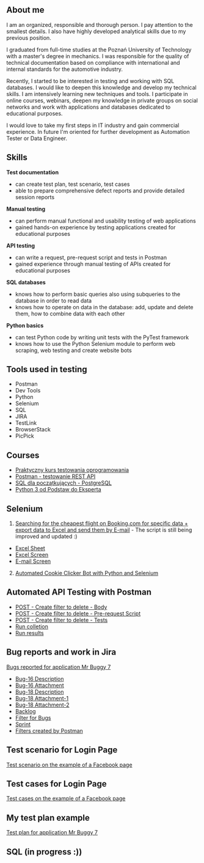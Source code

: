 ## About me

I am an organized, responsible and thorough person. I pay attention to the smallest details. I also have highly developed analytical skills due to my previous position.

I graduated from full-time studies at the Poznań University of Technology with a master's degree in mechanics. I was responsible for the quality of technical documentation based on compliance with international and internal standards for the automotive industry.

Recently, I started to be interested in testing and working with SQL databases. I would like to deepen this knowledge and develop my technical skills. I am intensively learning new techniques and tools. I participate in online courses, webinars, deepen my knowledge in private groups on social networks and work with applications and databases dedicated to educational purposes. 

I would love to take my first steps in IT industry and gain commercial experience. In future I'm oriented for further development as Automation Tester or Data Engineer.

## Skills

**Test documentation**

* can create test plan, test scenario, test cases
* able to prepare comprehensive defect reports and provide detailed session reports

**Manual testing**

* can perform manual functional and usability testing of web applications
* gained hands-on experience by testing applications created for educational purposes

**API testing**

* can write a request, pre-request script and tests in Postman
* gained experience through manual testing of APIs created for educational purposes

**SQL databases**

* knows how to perform basic queries also using subqueries to the database in order to read data
* knows how to operate on data in the database: add, update and delete them, how to combine data with each other

**Python basics**

* can test Python code by writing unit tests with the PyTest framework
* knows how to use the Python Selenium module to perform web scraping, web testing and create website bots

## Tools used in testing

* Postman
* Dev Tools
* Python
* Selenium
* SQL
* JIRA
* TestLink
* BrowserStack
* PicPick

## Courses

* [Praktyczny kurs testowania oprogramowania](https://www.udemy.com/courses/search/?src=ukw&q=Praktyczny+kurs+testowania+oprogramowania)
* [Postman - testowanie REST API](https://www.udemy.com/course/kurs-postman/)
* [SQL dla początkujących - PostgreSQL](https://www.udemy.com/course/sql-dla-poczatkujacych-postgresql-z-podrecznikiem-pdf/?src=sac&kw=sql+dla+pocz%C4%85tkuj%C4%85cych)
* [Python 3 od Podstaw do Eksperta](https://www.udemy.com/course/python-od-podstaw-dla-poczatkujacych/)

## Selenium 

1. [Searching for the cheapest flight on Booking.com for specific data + export data to Excel and send them by E-mail](https://github.com/KrzysztofBudkiewicz/Booking-Cheapest-Flight) - The script is still being improved and updated :)
* [Excel Sheet](https://docs.google.com/spreadsheets/d/1T40OdusWLHSfGfBUVxEigwxPi8IL5Xp7/edit?usp=sharing&ouid=107660815426328709421&rtpof=true&sd=true)
* [Excel Screen](https://drive.google.com/file/d/14Ygogf3-LqOC-SIkwGGjXH8XQE2W2mLZ/view?usp=sharing)
* [E-mail Screen](https://drive.google.com/file/d/1A-rZ6GdHItVhLDrRSxryI65-dYyM8ERy/view?usp=sharing)

2. [Automated Cookie Clicker Bot with Python and Selenium](https://github.com/KrzysztofBudkiewicz/CookieClicker/blob/main/CookieClicker/CookieClicker.py)

## Automated API Testing with Postman

* [POST - Create filter to delete - Body](https://drive.google.com/file/d/1svH-zjk0emxiIvL1FABLjxYWvDGQNYw7/view?usp=sharing)
* [POST - Create filter to delete - Pre-request Script](https://drive.google.com/file/d/1Znk9c1HphTCxpnR-fM7YJA6IaU5wvVcZ/view?usp=sharing)
* [POST - Create filter to delete - Tests](https://drive.google.com/file/d/1eMUBILSWPXNKlmhqFUv3uQdQ_PjtbRvn/view?usp=sharing)
* [Run colletion](https://drive.google.com/file/d/1CBoXDLeNBmtM_i7Ai8WZy0AHbDSUNBmx/view?usp=sharing)
* [Run results](https://drive.google.com/file/d/14IntR2FOKtP3iD0yqr6NourVX7eXXeJU/view?usp=sharing)

## Bug reports and work in Jira

[Bugs reported for application Mr Buggy 7](https://tester-krzysztof.atlassian.net/jira/software/projects/MRBUG/boards/2)
* [Bug-16 Description](https://drive.google.com/file/d/16ZPpj4obfI-7ps-tus9zMoNQWVpGJOcP/view?usp=sharing)
* [Bug-16 Attachment](https://drive.google.com/file/d/1p2M1YdQVk0xIoy2uaFFF2mw6CTyZdQb7/view?usp=sharing)
* [Bug-18 Description](https://drive.google.com/file/d/1-neNAODcAC1e-YARDxVniAI9Ja1y833f/view?usp=sharing)
* [Bug-18 Attachment-1](https://drive.google.com/file/d/1bWRWI6SyC-KDMIpE-peQNm0XGFZ3W2xG/view?usp=sharing)
* [Bug-18 Attachment-2](https://drive.google.com/file/d/1p3Ne9JDj-9xBkfKGCU-jvloiT3K9W6Ii/view?usp=sharing)
* [Backlog](https://drive.google.com/file/d/1VAWmmK60UW5up410RTXn7GOQ7oNpgrFT/view?usp=sharing)
* [Filter for Bugs](https://drive.google.com/file/d/1K0sL93IO259RoS_557Y3AjVv23U-Z6xa/view?usp=sharing)
* [Sprint](https://drive.google.com/file/d/1ZnVNzcyQeXDXzX5_pnu7qIiMkDYFXbQU/view?usp=sharing)
* [Filters created by Postman](https://drive.google.com/file/d/1t_NmGLQXiKiiySJlzErbZ6OcNOKTFh_k/view?usp=sharing)

## Test scenario for Login Page

[Test scenario on the example of a Facebook page](https://1drv.ms/x/s!AiVNqmaoysUNjFO762iC-3kDvE82?e=yE7flT)

## Test cases for Login Page

[Test cases on the example of a Facebook page](https://1drv.ms/x/s!AiVNqmaoysUNjFRaBlIUXRCF-7-t?e=08PZke)

## My test plan example

[Test plan for application Mr Buggy 7](https://drive.google.com/drive/u/1/folders/1YgEkqBS9XO6WoZjNcKAYlUDfnzLjXKcU?hl=pl)

## SQL (in progress :))





